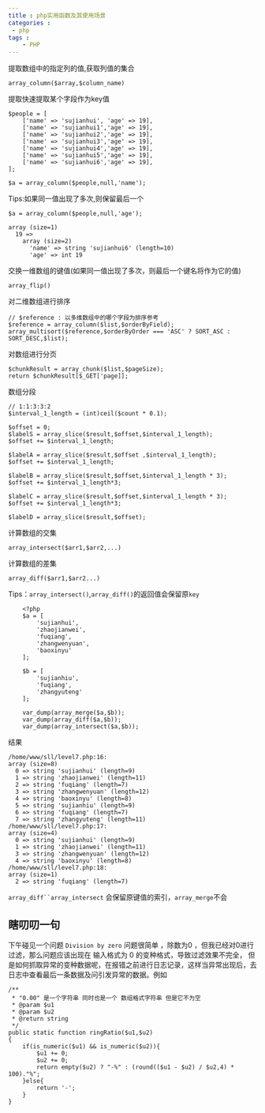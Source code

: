 ```yaml
---
title : php实用函数及其使用场景
categories : 
 - php 
tags :
	- PHP
---
```


提取数组中的指定列的值,获取列值的集合

	array_column($array,$column_name)

提取快速提取某个字段作为key值
	
	$people = [
		['name' => 'sujianhui', 'age' => 19],
		['name' => 'sujianhui1','age' => 19],
		['name' => 'sujianhui2','age' => 19],
		['name' => 'sujianhui3','age' => 19],
		['name' => 'sujianhui4','age' => 19],
		['name' => 'sujianhui5','age' => 19],
		['name' => 'sujianhui6','age' => 19],
	];

	$a = array_column($people,null,'name');
	
Tips:如果同一值出现了多次,则保留最后一个

	$a = array_column($people,null,'age'); 
	
	array (size=1)
	  19 => 
		array (size=2)
		  'name' => string 'sujianhui6' (length=10)
		  'age' => int 19
	
交换一维数组的键值(如果同一值出现了多次，则最后一个键名将作为它的值)

	array_flip() 

对二维数组进行排序
	
	// $reference : 以多维数组中的哪个字段为排序参考
	$reference = array_column($list,$orderByField);
    array_multisort($reference,$orderByOrder === 'ASC' ? SORT_ASC : SORT_DESC,$list);
	
对数组进行分页
	
	$chunkResult = array_chunk($list,$pageSize);
	return $chunkResult[$_GET['page]];
	
数组分段

    // 1:1:3:3:2
    $interval_1_length = (int)ceil($count * 0.1);

    $offset = 0;
    $labelS = array_slice($result,$offset,$interval_1_length);
    $offset += $interval_1_length;

    $labelA = array_slice($result,$offset ,$interval_1_length);
    $offset += $interval_1_length;

    $labelB = array_slice($result,$offset,$interval_1_length * 3);
    $offset += $interval_1_length*3;

    $labelC = array_slice($result,$offset,$interval_1_length * 3);
    $offset += $interval_1_length*3;

    $labelD = array_slice($result,$offset);
	
	
计算数组的交集	

	array_intersect($arr1,$arr2,...) 	
	
计算数组的差集

	array_diff($arr1,$arr2...)	
	
Tips：`array_intersect()`,`array_diff()`的返回值会保留原`key`

		<?php
	    $a = [
	        'sujianhui',
	        'zhaojianwei',
	        'fuqiang',
	        'zhangwenyuan',
	        'baoxinyu'
	    ];

	    $b = [
	        'sujianhiu',
	        'fuqiang',
	        'zhangyuteng'
	    ];

	    var_dump(array_merge($a,$b));
	    var_dump(array_diff($a,$b));
	    var_dump(array_intersect($a,$b));

结果

	/home/www/sll/level7.php:16:
	array (size=8)
	  0 => string 'sujianhui' (length=9)
	  1 => string 'zhaojianwei' (length=11)
	  2 => string 'fuqiang' (length=7)
	  3 => string 'zhangwenyuan' (length=12)
	  4 => string 'baoxinyu' (length=8)
	  5 => string 'sujianhiu' (length=9)
	  6 => string 'fuqiang' (length=7)
	  7 => string 'zhangyuteng' (length=11)
	/home/www/sll/level7.php:17:
	array (size=4)
	  0 => string 'sujianhui' (length=9)
	  1 => string 'zhaojianwei' (length=11)
	  3 => string 'zhangwenyuan' (length=12)
	  4 => string 'baoxinyu' (length=8)
	/home/www/sll/level7.php:18:
	array (size=1)
	  2 => string 'fuqiang' (length=7)


`array_diff``array_intersect` 会保留原键值的索引，`array_merge`不会

## 瞎叨叨一句

下午碰见一个问题 `Division by zero`
问题很简单 ，除数为0 ，但我已经对0进行过滤，那么问题应该出现在 输入格式为 0 的变种格式，导致过滤效果不完全，
但是如何抓取异常的变种数据呢，在报错之前进行日志记录，这样当异常出现后，去日志中查看最后一条数据及问引发异常的数据。例如


	/**
     * "0.00" 是一个字符串 同时也是一个 数组格式字符串 但是它不为空
     * @param $u1
     * @param $u2
     * @return string
     */
    public static function ringRatio($u1,$u2)
    {
        if(is_numeric($u1) && is_numeric($u2)){
            $u1 += 0;
            $u2 += 0;
            return empty($u2) ? "-%" : (round(($u1 - $u2) / $u2,4) * 100)."%";
        }else{
            return '-';
        }
    }
	
	

